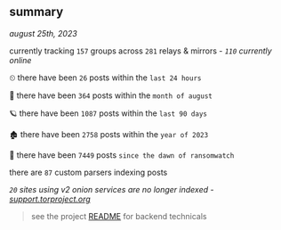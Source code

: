 
## summary
_august 25th, 2023_

currently tracking `157` groups across `281` relays & mirrors - _`110` currently online_

⏲ there have been `26` posts within the `last 24 hours`

🦈 there have been `364` posts within the `month of august`

🪐 there have been `1087` posts within the `last 90 days`

🏚 there have been `2758` posts within the `year of 2023`

🦕 there have been `7449` posts `since the dawn of ransomwatch`

there are `87` custom parsers indexing posts

_`20` sites using v2 onion services are no longer indexed - [support.torproject.org](https://support.torproject.org/onionservices/v2-deprecation/)_

> see the project [README](https://github.com/joshhighet/ransomwatch#ransomwatch--) for backend technicals

